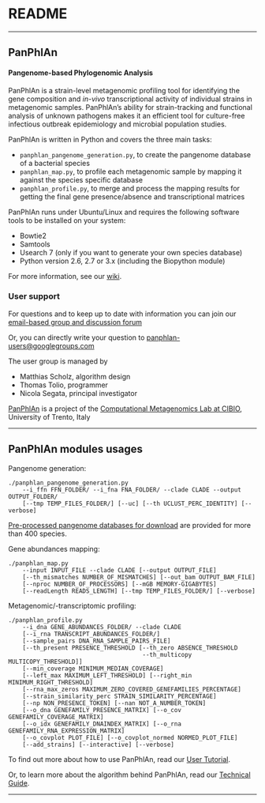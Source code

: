 # README #

----

## PanPhlAn

#### Pangenome-based Phylogenomic Analysis 

PanPhlAn is a strain-level metagenomic profiling tool
for identifying the gene composition and *in-vivo* transcriptional activity of individual strains
in metagenomic samples. PanPhlAn’s ability for strain-tracking and functional analysis of unknown
pathogens makes it an efficient tool for culture-free infectious outbreak epidemiology and
microbial population studies.

PanPhlAn is written in Python and covers the three main tasks:

* `panphlan_pangenome_generation.py`, to create the pangenome database of a bacterial species
* `panphlan_map.py`, to profile each metagenomic sample by mapping it against the species specific database
* `panphlan_profile.py`, to merge and process the mapping results for getting the final gene presence/absence and transcriptional matrices

PanPhlAn runs under Ubuntu/Linux and requires the following software tools to be installed on your system:

* Bowtie2 
* Samtools
* Usearch 7 (only if you want to generate your own species database)
* Python version 2.6, 2.7 or 3.x (including the Biopython module) 

For more information, see our [wiki](https://bitbucket.org/CibioCM/panphlan/wiki).

### User support ###

For questions and to keep up to date with information you can join our [email-based group and discussion forum](https://groups.google.com/forum/#!forum/panphlan-users) 

Or, you can directly write your question to [panphlan-users@googlegroups.com](mailto:panphlan-users@googlegroups.com)

The user group is managed by

* Matthias Scholz, algorithm design
* Thomas Tolio, programmer
* Nicola Segata, principal investigator

[PanPhlAn](http://cibiocm.bitbucket.org/tools/panphlan.html) is a project of the [Computational Metagenomics Lab at CIBIO](http://cibiocm.bitbucket.org/), University of Trento, Italy

----

## PanPhlAn modules usages

Pangenome generation:

```
./panphlan_pangenome_generation.py
    --i_ffn FFN_FOLDER/ --i_fna FNA_FOLDER/ --clade CLADE --output OUTPUT_FOLDER/
    [--tmp TEMP_FILES_FOLDER/] [--uc] [--th UCLUST_PERC_IDENTITY] [--verbose]
```
[Pre-processed pangenome databases for download](https://bitbucket.org/CibioCM/panphlan/wiki/Pangenome%20databases) are provided for more than 400 species.


Gene abundances mapping:

```
./panphlan_map.py
    --input INPUT_FILE --clade CLADE [--output OUTPUT_FILE]
    [--th_mismatches NUMBER_OF_MISMATCHES] [--out_bam OUTPUT_BAM_FILE]
    [--nproc NUMBER_OF_PROCESSORS] [--mGB MEMORY-GIGABYTES]
    [--readLength READS_LENGTH] [--tmp TEMP_FILES_FOLDER/] [--verbose]
```

Metagenomic/-transcriptomic profiling:

```
./panphlan_profile.py
    --i_dna GENE_ABUNDANCES_FOLDER/ --clade CLADE
    [--i_rna TRANSCRIPT_ABUNDANCES_FOLDER/]
    [--sample_pairs DNA_RNA_SAMPLE_PAIRS_FILE]
    [--th_present PRESENCE_THRESHOLD [--th_zero ABSENCE_THRESHOLD
                                      --th_multicopy MULTICOPY_THRESHOLD]]
    [--min_coverage MINIMUM_MEDIAN_COVERAGE]
    [--left_max MAXIMUM_LEFT_THRESHOLD] [--right_min MINIMUM_RIGHT_THRESHOLD]
    [--rna_max_zeros MAXIMUM_ZERO_COVERED_GENEFAMILIES_PERCENTAGE]
    [--strain_similarity_perc STRAIN_SIMILARITY_PERCENTAGE]
    [--np NON_PRESENCE_TOKEN] [--nan NOT_A_NUMBER_TOKEN]
    [--o_dna GENEFAMILY_PRESENCE_MATRIX] [--o_cov GENEFAMILY_COVERAGE_MATRIX]
    [--o_idx GENEFAMILY_DNAINDEX_MATRIX] [--o_rna GENEFAMILY_RNA_EXPRESSION_MATRIX]
    [--o_covplot PLOT_FILE] [--o_covplot_normed NORMED_PLOT_FILE]
    [--add_strains] [--interactive] [--verbose]
```


To find out more about how to use PanPhlAn, read our [User Tutorial](https://bitbucket.org/CibioCM/panphlan/wiki/Tutorial).

Or, to learn more about the algorithm behind PanPhlAn, read our [Technical Guide](https://bitbucket.org/CibioCM/panphlan/wiki/Home).

----